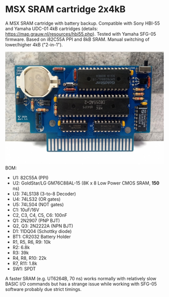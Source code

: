 # MSX SRAM cartridge 2x4kB

A MSX SRAM cartridge with battery backup. Compatible with Sony HBI-55 and Yamaha UDC-01 4kB cartridges (details: https://map.grauw.nl/resources/hbi55.php). Tested with Yamaha SFG-05 firmware. Based on i82C55A PPI and 8kB SRAM. Manual switching of lower/higher 4kB ("2-in-1").

![Assembled](/pics/pcb1.jpg "Assembled")
BOM:
- U1: 82C55A (PPI)
- U2: GoldStar/LG GM76C88AL-15 (8K x 8 Low Power CMOS SRAM, **150** ns)
- U3: 74LS138 (3-to-8 Decoder)
- U4: 74LS32 (OR gates)
- U5: 74LS04 (NOT gates)
- C1: 10uF/16V
- C2, C3, C4, C5, C6: 100nF
- Q1: 2N2907 (PNP BJT)
- Q2, Q3: 2N2222A (NPN BJT)
- D1: 11DQ04 (Schottky diode)
- BT1: CR2032 Battery Holder
- R1, R5, R6, R9: 10k
- R2: 6.8k
- R3: 39k
- R4, R8, R10: 22k
- R7, R11: 1.8k
- SW1: SPDT
  
A faster SRAM (e.g. UT6264B, 70 ns) works normally with relatively slow BASIC I/O commands but has a strange issue while working with SFG-05 software probably due strict timings.
